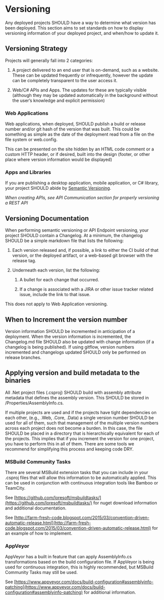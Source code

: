 Versioning
===========================================

Any deployed projects SHOULD have a way to determine what version has been deployed. This section aims to set standards on how to display versioning information of your deployed project, and when/how to update it.

## Versioning Strategy

Projects will generally fall into 2 categories:

1. A project delivered to an end user that is on-demand, such as a website. These can be updated frequently or infrequently, however the update can be completely transparent to the user access it.

2. Web/C# APIs and Apps. The updates for these are typically visible (although they may be updated automatically in the background without the user’s knowledge and explicit permission)

### Web Applications

Web applications, when deployed, SHOULD publish a build or release number and/or git hash of the version that was built. This could be something as simple as the date of the deployment read from a file on the file system or web.config.

This can be presented on the site hidden by an HTML code comment or a custom HTTP header, or if desired, built into the design (footer, or other place where version information would be displayed)

### Apps and Libraries

If you are publishing a desktop application, mobile application, or C# library, your project SHOULD abide by [Semantic Versioning](http://semver.org/). 

*When creating APIs, see API Communication section for properly versioning a REST API*

## Versioning Documentation

When performing semantic versioning or API Endpoint versioning, your project SHOULD contain a Changelog. At a minimum, the changelog SHOULD be a simple markdown file that lists the following:

1. Each version released and, if possible, a link to either the CI build of that version, or the deployed artifact, or a web-based git browser with the release tag.

2. Underneath each version, list the following:

    1. A bullet for each change that occurred.

    2. If a change is associated with a JIRA or other issue tracker related issue, include the link to that issue.

This does not apply to Web Application versioning.

## When to Increment the version number

Version information SHOULD be incremented in anticipation of a deployment. When the version information is incremented, the Changelog.md file SHOULD also be updated with change information (if a changelog is being published). If using gitflow, version numbers incremented and changelogs updated SHOULD only be performed on release branches. 

## Applying version and build metadata to the binaries

All .Net project files (.csproj) SHOULD build with assembly attribute metadata that defines the assembly version. This SHOULD be stored in /Properties/AssemblyInfo.cs. 

If multiple projects are used and if the projects have tight dependencies on each other, (e.g., <Proeject>.Web, <Project>.Core, <Project>.Data) a single version number SHOULD be used for all of them, such that management of the multiple version numbers across each project does not become a burden. In this case, the file SHOULD be placed in a directory that is hierarchically equivalent for each of the projects. This implies that if you increment the version for one project, you have to perform this in all of them. There are some tools we recommend for simplifying this process and keeping code DRY.

### MSBuild Community Tasks

There are several MSBuild extension tasks that you can include in your .csproj files that will allow this information to be automatically applied. This can be used in conjunction with continuous integration tools like Bamboo or TeamCity.

See [https://github.com/loresoft/msbuildtasks/](https://github.com/loresoft/msbuildtasks/) for nuget download information and additional documentation.

See [http://farm-fresh-code.blogspot.com/2015/03/convention-driven-automatic-release.html](http://farm-fresh-code.blogspot.com/2015/03/convention-driven-automatic-release.html) for an example of how to implement.

### AppVeyor

AppVeyor has a built in feature that can apply AssemblyInfo.cs transformations based on the build configuration file. If AppVeyor is being used for continuous integration, this is highly recommended, but MSBuild Community Tasks may still be used.

See [https://www.appveyor.com/docs/build-configuration#assemblyinfo-patching](https://www.appveyor.com/docs/build-configuration#assemblyinfo-patching) for additional information.

